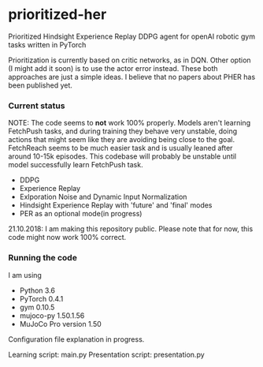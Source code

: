 # prioritized-her
Prioritized Hindsight Experience Replay DDPG agent for openAI robotic gym tasks written in PyTorch

Prioritization is currently based on critic networks, as in DQN. Other option (I might add it soon) is to use the actor error instead. These both approaches are just a simple ideas. I believe that no papers about PHER has been published yet.

### Current status

NOTE: The code seems to **not** work 100% properly. Models aren't learning FetchPush tasks, and during training they behave very unstable, doing actions that might seem like they are avoiding being close to the goal. FetchReach seems to be much easier task and is usually leaned after around 10-15k episodes. This codebase will probably be unstable until model successfully learn FetchPush task.

- DDPG
- Experience Replay
- Exlporation Noise and Dynamic Input Normalization
- Hindsight Experience Replay with 'future' and 'final' modes
- PER as an optional mode(in progress)


21.10.2018: I am making this repository public. Please note that for now, this code might now work 100% correct.


### Running the code

I am using 
- Python 3.6
- PyTorch 0.4.1 
- gym 0.10.5
- mujoco-py 1.50.1.56
- MuJoCo Pro version 1.50

Configuration file explanation in progress. 

Learning script: main.py
Presentation script: presentation.py

